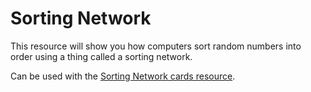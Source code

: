# Sorting Network

This resource will show you how computers sort random numbers into order using a thing called a sorting network.

Can be used with the [Sorting Network cards resource]("resources:resource" "sorting-network-cards").
